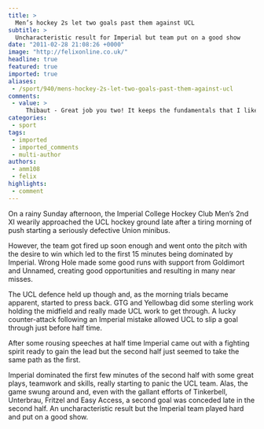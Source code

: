 ```yaml
---
title: >
  Men’s hockey 2s let two goals past them against UCL
subtitle: >
  Uncharacteristic result for Imperial but team put on a good show
date: "2011-02-28 21:08:26 +0000"
image: "http://felixonline.co.uk/"
headline: true
featured: true
imported: true
aliases:
 - /sport/940/mens-hockey-2s-let-two-goals-past-them-against-ucl
comments:
 - value: >
     Thibaut - Great job you two! It keeps the fundamentals that I liked from the preuvois version but brings a new touch that is really pleasant. And nice tweaks in the logo also Congrats :)June 19, 2012 8:59 am,Chomsky has pretty much lost <a href="http://tcnhkxj.com">pepcvestire</a> in the last couple of years.I'm from the Middle East, and I can assure you; Iran doesn't give a flying **** about Palestine. They're trying to exert their influence﻿ on the Arab Shiite populations (expansionism in the Gulf), turning Lebanon into a theocracy through their proxy party Hezbollah, and above all a threat to its own people.Israel isn't exempt either. Just please do not always change the subject to Israel whenever Iran comes up.
categories:
 - sport
tags:
 - imported
 - imported_comments
 - multi-author
authors:
 - amm108
 - felix
highlights:
 - comment
---
```


On a rainy Sunday afternoon, the Imperial College Hockey Club Men’s 2nd XI wearily approached the UCL hockey ground late after a tiring morning of push starting a seriously defective Union minibus.

However, the team got fired up soon enough and went onto the pitch with the desire to win which led to the first 15 minutes being dominated by Imperial. Wrong Hole made some good runs with support from Goldimort and Unnamed, creating good opportunities and resulting in many near misses.

The UCL defence held up though and, as the morning trials became apparent, started to press back. GTG and Yellowbag did some sterling work holding the midfield and really made UCL work to get through. A lucky counter-attack following an Imperial mistake allowed UCL to slip a goal through just before half time.

After some rousing speeches at half time Imperial came out with a fighting spirit ready to gain the lead but the second half just seemed to take the same path as the first.

Imperial dominated the first few minutes of the second half with some great plays, teamwork and skills, really starting to panic the UCL team. Alas, the game swung around and, even with the gallant efforts of Tinkerbell, Unterbrau, Fritzel and Easy Access, a second goal was conceded late in the second half. An uncharacteristic result but the Imperial team played hard and put on a good show.
